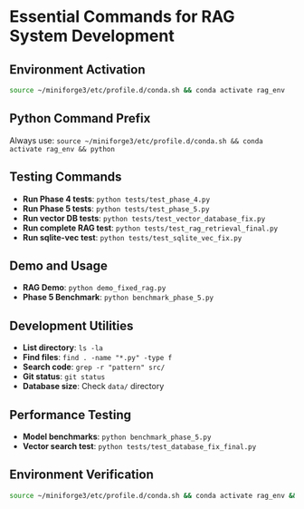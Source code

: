 # Essential Commands for RAG System Development

## Environment Activation
```bash
source ~/miniforge3/etc/profile.d/conda.sh && conda activate rag_env
```

## Python Command Prefix
Always use: `source ~/miniforge3/etc/profile.d/conda.sh && conda activate rag_env && python`

## Testing Commands
- **Run Phase 4 tests**: `python tests/test_phase_4.py`
- **Run Phase 5 tests**: `python tests/test_phase_5.py`  
- **Run vector DB tests**: `python tests/test_vector_database_fix.py`
- **Run complete RAG test**: `python tests/test_rag_retrieval_final.py`
- **Run sqlite-vec test**: `python tests/test_sqlite_vec_fix.py`

## Demo and Usage
- **RAG Demo**: `python demo_fixed_rag.py`
- **Phase 5 Benchmark**: `python benchmark_phase_5.py`

## Development Utilities
- **List directory**: `ls -la`
- **Find files**: `find . -name "*.py" -type f`
- **Search code**: `grep -r "pattern" src/`
- **Git status**: `git status`
- **Database size**: Check `data/` directory

## Performance Testing
- **Model benchmarks**: `python benchmark_phase_5.py`
- **Vector search test**: `python tests/test_database_fix_final.py`

## Environment Verification
```bash
source ~/miniforge3/etc/profile.d/conda.sh && conda activate rag_env && python -c "import llama_cpp, sentence_transformers, sqlite_vec; print('Environment OK')"
```
